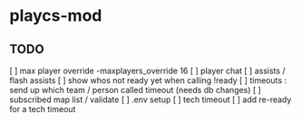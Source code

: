 # playcs-mod

## TODO

[ ] max player override -maxplayers_override 16
[ ] player chat
[ ] assists / flash assists
[ ] show whos not ready yet when calling !ready
[ ] timeouts : send up which team / person called timeout (needs db changes)
[ ] subscribed map list / validate
[ ] .env setup
[ ] tech timeout
[ ] add re-ready for a tech timeout
